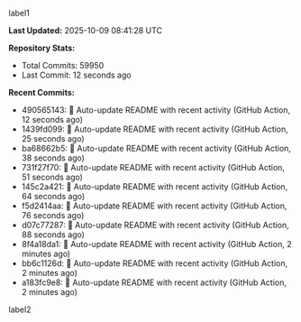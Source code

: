 
label1 
<!-- ACTIVITY_START -->
**Last Updated:** 2025-10-09 08:41:28 UTC

**Repository Stats:**
- Total Commits: 59950
- Last Commit: 12 seconds ago

**Recent Commits:**
- 490565143: 🤖 Auto-update README with recent activity (GitHub Action, 12 seconds ago)
- 1439fd099: 🤖 Auto-update README with recent activity (GitHub Action, 25 seconds ago)
- ba68662b5: 🤖 Auto-update README with recent activity (GitHub Action, 38 seconds ago)
- 731f27f70: 🤖 Auto-update README with recent activity (GitHub Action, 51 seconds ago)
- 145c2a421: 🤖 Auto-update README with recent activity (GitHub Action, 64 seconds ago)
- f5d2414aa: 🤖 Auto-update README with recent activity (GitHub Action, 76 seconds ago)
- d07c77287: 🤖 Auto-update README with recent activity (GitHub Action, 88 seconds ago)
- 8f4a18da1: 🤖 Auto-update README with recent activity (GitHub Action, 2 minutes ago)
- bb6c1126d: 🤖 Auto-update README with recent activity (GitHub Action, 2 minutes ago)
- a183fc9e8: 🤖 Auto-update README with recent activity (GitHub Action, 2 minutes ago)
<!-- ACTIVITY_END -->

label2
